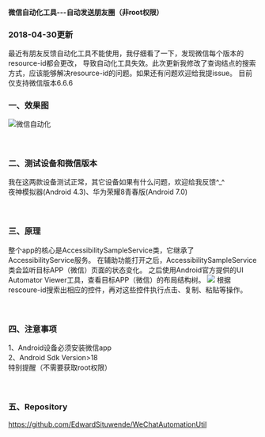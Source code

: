 #### 微信自动化工具---自动发送朋友圈（非root权限）
### 2018-04-30更新
最近有朋友反馈自动化工具不能使用，我仔细看了一下，发现微信每个版本的resource-id都会更改，
导致自动化工具失效。此次更新我修改了查询结点的搜索方式，应该能够解决resource-id的问题。如果还有问题欢迎给我提issue。
目前仅支持微信版本6.6.6

### 一、效果图
![微信自动化](https://github.com/EdwardSituwende/WeChatAutomationUtil/blob/master/wechat_auto.gif?raw=true)
</br></br></br>
### 二、测试设备和微信版本
我在这两款设备测试正常，其它设备如果有什么问题，欢迎给我反馈^_^
</br>
夜神模拟器(Android 4.3)、华为荣耀8青春版(Android 7.0)
</br></br></br>
### 三、原理
整个app的核心是AccessibilitySampleService类，它继承了AccessibilityService服务。
在辅助功能打开之后，AccessibilitySampleService类会监听目标APP（微信）页面的状态变化。
之后使用Android官方提供的UI Automator Viewer工具，查看目标APP（微信）的布局结构树。
![](https://github.com/EdwardSituwende/WeChatAutomationUtil/blob/master/wechat_auto1.png?raw=true)
根据rescoure-id搜索出相应的控件，再对这些控件执行点击、复制、粘贴等操作。
</br></br></br>
### 四、注意事项
1、Android设备必须安装微信app
</br>
2、Android Sdk Version>18
</br>
特别提醒（不需要获取root权限）
</br></br></br>
### 五、Repository
https://github.com/EdwardSituwende/WeChatAutomationUtil
</br></br></br></br></br></br>